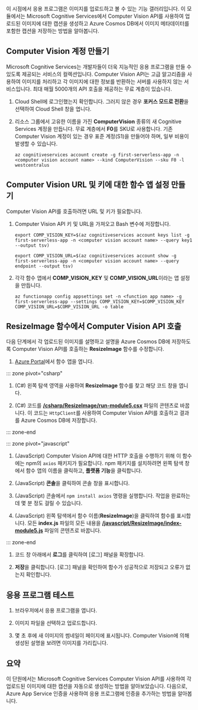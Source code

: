 이 시점에서 응용 프로그램은 이미지를 업로드하고 볼 수 있는 기능 갤러리입니다. 이 모듈에서는 Microsoft Cognitive Services에서 Computer Vision API를 사용하여 업로드된 이미지에 대한 캡션을 생성하고 Azure Cosmos DB에서 이미지 메타데이터를 포함한 캡션을 저장하는 방법을 알아봅니다.

## <a name="create-a-computer-vision-account"></a>Computer Vision 계정 만들기

Microsoft Cognitive Services는 개발자들이 더욱 지능적인 응용 프로그램을 만들 수 있도록 제공되는 서비스의 컬렉션입니다. Computer Vision API는 고급 알고리즘을 사용하여 이미지를 처리하고 각 이미지에 대한 정보를 반환하는 서버를 사용하지 않는 서비스입니다. 최대 매월 5000개의 API 호출을 제공하는 무료 계층이 있습니다.

1. Cloud Shell에 로그인했는지 확인합니다. 그러지 않은 경우 **포커스 모드로 전환**을 선택하여 Cloud Shell 창을 엽니다. 

1. 리소스 그룹에서 고유한 이름을 가진 **ComputerVision** 종류의 새 Cognitive Services 계정을 만듭니다. 무료 계층에서 **F0**를 SKU로 사용합니다. 기존 Computer Vision 계정이 있는 경우 표준 계정(S1)을 만들어야 하며, 일부 비용이 발생할 수 있습니다.

    ```azurecli
    az cognitiveservices account create -g first-serverless-app -n <computer vision account name> --kind ComputerVision --sku F0 -l westcentralus
    ```


## <a name="create-function-app-settings-for-computer-vision-url-and-key"></a>Computer Vision URL 및 키에 대한 함수 앱 설정 만들기

Computer Vision API를 호출하려면 URL 및 키가 필요합니다.

1. Computer Vision API 키 및 URL을 가져오고 Bash 변수에 저장합니다.

    ```azurecli
    export COMP_VISION_KEY=$(az cognitiveservices account keys list -g first-serverless-app -n <computer vision account name> --query key1 --output tsv)
    ```
    ```azurecli
    export COMP_VISION_URL=$(az cognitiveservices account show -g first-serverless-app -n <computer vision account name> --query endpoint --output tsv)
    ```

1. 각각 함수 앱에서 **COMP_VISION_KEY** 및 **COMP_VISION_URL**이라는 앱 설정을 만듭니다.

    ```azurecli
    az functionapp config appsettings set -n <function app name> -g first-serverless-app --settings COMP_VISION_KEY=$COMP_VISION_KEY COMP_VISION_URL=$COMP_VISION_URL -o table
    ```

## <a name="call-the-computer-vision-api-from-the-resizeimage-function"></a>ResizeImage 함수에서 Computer Vision API 호출

다음 단계에서 각 업로드된 이미지를 설명하고 설명을 Azure Cosmos DB에 저장하도록 Computer Vision API를 호출하는 **ResizeImage** 함수를 수정합니다.

1. [Azure Portal](https://portal.azure.com/?azure-portal=true)에서 함수 앱을 엽니다.

::: zone pivot="csharp"
1. (C#) 왼쪽 탐색 영역을 사용하여 **ResizeImage** 함수를 찾고 해당 코드 창을 엽니다.

1. (C#) 코드를 [**/csharp/ResizeImage/run-module5.csx**](https://raw.githubusercontent.com/Azure-Samples/functions-first-serverless-web-application/master/csharp/ResizeImage/run-module5.csx) 파일의 콘텐츠로 바꿉니다. 이 코드는 `HttpClient`를 사용하여 Computer Vision API를 호출하고 결과를 Azure Cosmos DB에 저장합니다.

::: zone-end

::: zone pivot="javascript"
1. (JavaScript) Computer Vision API에 대한 HTTP 호출을 수행하기 위해 이 함수에는 npm의 `axios` 패키지가 필요합니다. npm 패키지를 설치하려면 왼쪽 탐색 창에서 함수 앱의 이름을 클릭하고, **플랫폼 기능**을 클릭합니다.

1. (JavaScript) **콘솔**을 클릭하여 콘솔 창을 표시합니다.

1. (JavaScript) 콘솔에서 `npm install axios` 명령을 실행합니다. 작업을 완료하는 데 몇 분 정도 걸릴 수 있습니다.

1. (JavaScript) 왼쪽 탐색에서 함수 이름(**ResizeImage**)을 클릭하여 함수를 표시합니다. 모든 **index.js** 파일의 모든 내용을 [**/javascript/ResizeImage/index-module5.js**](https://raw.githubusercontent.com/Azure-Samples/functions-first-serverless-web-application/master/javascript/ResizeImage/index-module5.js) 파일의 콘텐츠로 바꿉니다.

::: zone-end

1. 코드 창 아래에서 **로그**를 클릭하여 [로그] 패널을 확장합니다.

1. **저장**을 클릭합니다. [로그] 패널을 확인하여 함수가 성공적으로 저장되고 오류가 없는지 확인합니다.


## <a name="test-the-application"></a>응용 프로그램 테스트

1. 브라우저에서 응용 프로그램을 엽니다. 

1. 이미지 파일을 선택하고 업로드합니다.

1. 몇 초 후에 새 이미지의 썸네일이 페이지에 표시됩니다. Computer Vision에 의해 생성된 설명을 보려면 이미지를 가리킵니다.

## <a name="summary"></a>요약

이 단원에서는 Microsoft Cognitive Services Computer Vision API를 사용하여 각 업로드된 이미지에 대한 캡션을 자동으로 생성하는 방법을 알아보았습니다. 다음으로, Azure App Service 인증을 사용하여 응용 프로그램에 인증을 추가하는 방법을 알아봅니다.